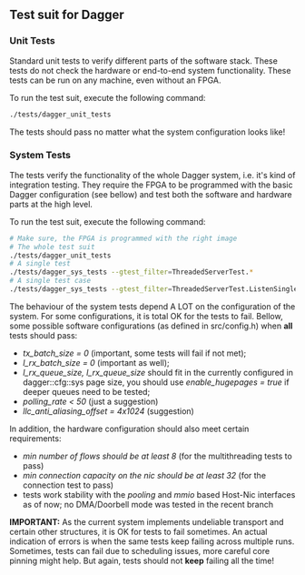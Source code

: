 ## Test suit for Dagger

### Unit Tests
Standard unit tests to verify different parts of the software stack. These tests do not check the hardware or end-to-end system functionality. These tests can be run on any machine, even without an FPGA.

To run the test suit, execute the following command:
```bash
./tests/dagger_unit_tests
```

The tests should pass no matter what the system configuration looks like!




### System Tests
The tests verify the functionality of the whole Dagger system, i.e. it's kind of integration testing. They require the FPGA to be programmed with the basic Dagger configuration (see bellow) and test both the software and hardware parts at the high level.

To run the test suit, execute the following command:
```bash
# Make sure, the FPGA is programmed with the right image
# The whole test suit
./tests/dagger_unit_tests
# A single test
./tests/dagger_sys_tests --gtest_filter=ThreadedServerTest.*
# A single test case
./tests/dagger_sys_tests --gtest_filter=ThreadedServerTest.ListenSingleThreadTest
```

The behaviour of the system tests depend A LOT on the configuration of the system. For some configurations, it is total OK for the tests to fail. Bellow, some possible software configurations (as defined in src/config.h) when **all** tests should pass:
- *tx_batch_size = 0* (important, some tests will fail if not met);
- *l_rx_batch_size = 0* (important as well);
- *l_rx_queue_size, l_rx_queue_size* should fit in the currently configured in dagger::cfg::sys page size, you should use *enable_hugepages = true* if deeper queues need to be tested;
- *polling_rate < 50* (just a suggestion)
- *llc_anti_aliasing_offset = 4x1024* (suggestion)

In addition, the hardware configuration should also meet certain requirements:
- *min number of flows should be at least 8* (for the multithreading tests to pass)
- *min connection capacity on the nic should be at least 32* (for the connection test to pass)
- tests work stability with the *pooling* and *mmio* based Host-Nic interfaces as of now; no DMA/Doorbell mode was tested in the recent branch

**IMPORTANT:** As the current system implements undeliable transport and certain other structures, it is OK for tests to fail sometimes. An actual indication of errors is when the same tests keep failing across multiple runs. Sometimes, tests can fail due to scheduling issues, more careful core pinning might help. But again, tests should not **keep** failing all the time!
